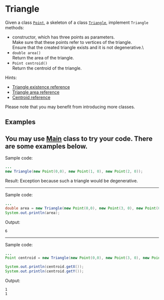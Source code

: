 # Triangle

Given a class [`Point`](src/main/java/com/epam/rd/autotasks/triangle/Point.java),
a skeleton of a class [`Triangle`](src/main/java/com/epam/rd/autotasks/triangle/Triangle.java),
implement `Triangle` methods:

* constructor, which has three points as parameters.\
  Make sure that these points refer to vertices of the triangle.\
  Ensure that the created triangle exists and it is not degenerative.\
* `double area()`\
  Return the area of the triangle.
* `Point centroid()`\
  Return the centroid of the triangle.

Hints:
* [Triangle existence reference](https://en.wikipedia.org/wiki/Triangle#Existence_of_a_triangle)
* [Triangle area reference](https://en.wikipedia.org/wiki/Triangle#Computing_the_area_of_a_triangle)
* [Centroid reference](https://en.wikipedia.org/wiki/Centroid)

Please note that you may benefit from introducing more classes.
 
## Examples
You may use [Main](src/test/java/com/epam/rd/autotasks/triangle/Main.java) class to try your code.
There are some examples below.
---
Sample code:
```java
...
new Triangle(new Point(0,0), new Point(1, 0), new Point(2, 0));
```

Result: Exception because such a triangle would be degenerative.

---
Sample code:
```java
...
double area = new Triangle(new Point(0,0), new Point(3, 0), new Point(0, 4)).area();
System.out.println(area);
```

Output:

```
6
```

---
Sample code:
```java
...
Point centroid = new Triangle(new Point(0,0), new Point(3, 0), new Point(0, 3)).centroid();

System.out.println(centroid.getX());
System.out.println(centroid.getY());
```

Output:

```
1
1
```
